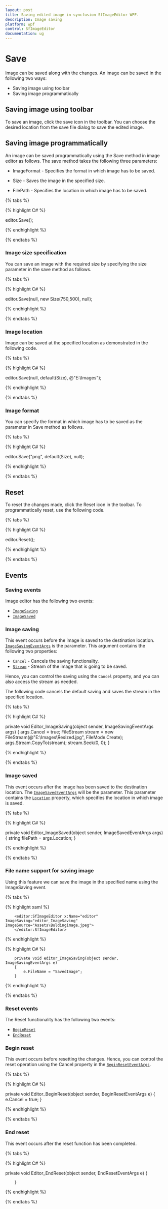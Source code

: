 ```yaml
---
layout: post
title: Saving edited image in syncfusion SfImageEditor WPF.
description: Image saving
platform: wpf
control: SfImageEditor
documentation: ug
---
```


# Save

Image can be saved along with the changes. An image can be saved in the following two ways:

* Saving image using toolbar
* Saving image programmatically

## Saving image using toolbar

To save an image, click the save icon in the toolbar. You can choose the desired location from the save file dialog to save the edited image.

## Saving image programmatically

An image can be saved programmatically using the Save method in image editor as follows. The save method takes the following three parameters:

* ImageFormat - Specifies the format in which image has to be saved.

* Size - Saves the image in the specified size.

* FilePath - Specifies the location in which image has to be saved.

{% tabs %} 

{% highlight C# %} 

editor.Save();

{% endhighlight %}

{% endtabs %} 

### Image size specification

You can save an image with the required size by specifying the size parameter in the save method as follows.

{% tabs %} 

{% highlight C# %} 

editor.Save(null, new Size(750,500), null);

{% endhighlight %}

{% endtabs %} 

### Image location

Image can be saved at the specified location as demonstrated in the following code.

{% tabs %} 

{% highlight C# %} 

editor.Save(null, default(Size), @"E:\Images\");

{% endhighlight %}

{% endtabs %} 

### Image format

You can specify the format in which image has to be saved as the parameter in Save method as follows.

{% tabs %} 

{% highlight C# %} 

 editor.Save("png", default(Size), null);

{% endhighlight %}

{% endtabs %} 

## Reset

To reset the changes made, click the Reset icon in the toolbar. To programmatically reset, use the following code.

{% tabs %} 

{% highlight C# %} 

editor.Reset();

{% endhighlight %}

{% endtabs %} 

## Events

### Saving events

Image editor has the following two events:

* [`ImageSaving`](https://help.syncfusion.com/cr/cref_files/wpf/Syncfusion.SfImageEditor.WPF~Syncfusion.UI.Xaml.ImageEditor.SfImageEditor~ImageSaving_EV.html)
* [`ImageSaved`](https://help.syncfusion.com/cr/cref_files/wpf/Syncfusion.SfImageEditor.WPF~Syncfusion.UI.Xaml.ImageEditor.SfImageEditor~ImageSaved_EV.html)

### Image saving

This event occurs before the image is saved to the destination location. [`ImageSavingEventArgs`](https://help.syncfusion.com/cr/cref_files/wpf/Syncfusion.SfImageEditor.WPF~Syncfusion.UI.Xaml.ImageEditor.ImageSavingEventArgs.html) is the parameter. This argument contains the following two properties:

* `Cancel` - Cancels the saving functionality.
* [`Stream`](https://help.syncfusion.com/cr/cref_files/wpf/Syncfusion.SfImageEditor.WPF~Syncfusion.UI.Xaml.ImageEditor.ImageSavingEventArgs~Stream.html) - Stream of the image that is going to be saved.

Hence, you can control the saving using the `Cancel` property, and you can also access the stream as needed.

The following code cancels the default saving and saves the stream in the specified location.

{% tabs %} 

{% highlight C# %} 

 private void Editor_ImageSaving(object sender, ImageSavingEventArgs args)
        {
            args.Cancel = true; 
            FileStream stream = new FileStream(@"E:\Images\Resized.jpg", FileMode.Create);
            args.Stream.CopyTo(stream);
            stream.Seek(0, 0);
        }

{% endhighlight %}

{% endtabs %} 

### Image saved

This event occurs after the image has been saved to the destination location. The [`ImageSavedEventArgs`](https://help.syncfusion.com/cr/cref_files/wpf/Syncfusion.SfImageEditor.WPF~Syncfusion.UI.Xaml.ImageEditor.ImageSavedEventArgs.html) will be the parameter. This parameter contains the [`Location`](https://help.syncfusion.com/cr/cref_files/wpf/Syncfusion.SfImageEditor.WPF~Syncfusion.UI.Xaml.ImageEditor.ImageSavedEventArgs~Location.html) property, which specifies the location in which image is saved.

{% tabs %} 

{% highlight C# %} 

  private void Editor_ImageSaved(object sender, ImageSavedEventArgs args)
        {
            string filePath = args.Location;
        }

{% endhighlight %}

{% endtabs %} 

### File name support for saving image

Using this feature we can save the image in the specified name using the ImageSaving event. 

{% tabs %} 

{% highlight xaml %}

        <editor:SfImageEditor x:Name="editor" ImageSaving="editor_ImageSaving" ImageSource="Assets\Buldingimage.jpeg">
        </editor:SfImageEditor>

{% endhighlight %}

{% highlight C# %}

        private void editor_ImageSaving(object sender, ImageSavingEventArgs e)
        {
            e.FileName = "SavedImage";
        }
  
{% endhighlight %}

{% endtabs %} 

### Reset events

The Reset functionality has the following two events:

* [`BeginReset`](https://help.syncfusion.com/cr/cref_files/wpf/Syncfusion.SfImageEditor.WPF~Syncfusion.UI.Xaml.ImageEditor.SfImageEditor~BeginReset_EV.html)
* [`EndReset`](https://help.syncfusion.com/cr/cref_files/wpf/Syncfusion.SfImageEditor.WPF~Syncfusion.UI.Xaml.ImageEditor.SfImageEditor~EndReset_EV.html)

### Begin reset

This event occurs before resetting the changes. Hence, you can control the reset operation using the Cancel property in the [`BeginResetEventArgs`](https://help.syncfusion.com/cr/cref_files/wpf/Syncfusion.SfImageEditor.WPF~Syncfusion.UI.Xaml.ImageEditor.BeginResetEventArgs.html).

{% tabs %} 

{% highlight C# %} 

  private void Editor_BeginReset(object sender, BeginResetEventArgs e)
        {
            e.Cancel = true;
        }

{% endhighlight %}

{% endtabs %} 

### End reset

This event occurs after the reset function has been completed.

{% tabs %} 

{% highlight C# %} 

  private void Editor_EndReset(object sender, EndResetEventArgs e)
        {

        }

{% endhighlight %}

{% endtabs %} 
